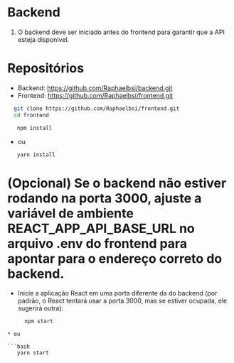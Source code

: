 # Backend

1. O backend deve ser iniciado antes do frontend para garantir que a API esteja disponível.

# Repositórios

- Backend: https://github.com/Raphaelbsi/backend.git
- Frontend: https://github.com/Raphaelbsi/frontend.git

```bash
  git clone https://github.com/Raphaelbsi/frontend.git
  cd frontend
```

```bash
   npm install
```

- ou

```bash
   yarn install
```

# (Opcional) Se o backend não estiver rodando na porta 3000, ajuste a variável de ambiente REACT_APP_API_BASE_URL no arquivo .env do frontend para apontar para o endereço correto do backend.

- Inicie a aplicação React em uma porta diferente da do backend (por padrão, o React tentará usar a porta 3000, mas se estiver ocupada, ele sugerirá outra):

  ```bash
    npm start
  ```

````
* ou

```bash
   yarn start
````

